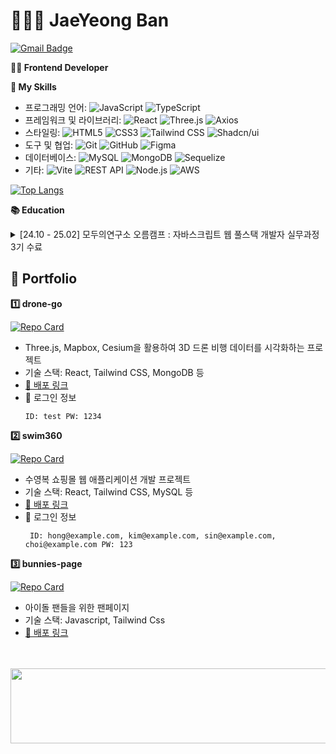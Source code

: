 <h1>👩🏻‍💻 JaeYeong Ban </h1>

[![Gmail Badge](https://img.shields.io/badge/Gmail-D14836?style=flat&logo=gmail&logoColor=white)](mailto:summer.jyyy@gmail.com)

<strong>🌱🚿 Frontend Developer </strong> 

<strong>📌 My Skills</strong>
* 프로그래밍 언어:
  ![JavaScript](https://img.shields.io/badge/JavaScript-F7DF1E?style=flat&logo=javascript&logoColor=black)
  ![TypeScript](https://img.shields.io/badge/TypeScript-3178C6?style=flat&logo=typescript&logoColor=white)
* 프레임워크 및 라이브러리:
  ![React](https://img.shields.io/badge/React-61DAFB?style=flat&logo=react&logoColor=black)
  ![Three.js](https://img.shields.io/badge/Three.js-000000?style=flat&logo=three.js&logoColor=white)
  ![Axios](https://img.shields.io/badge/Axios-5A29E4?style=flat&logo=axios&logoColor=white)
* 스타일링:
  ![HTML5](https://img.shields.io/badge/HTML5-E34F26?style=flat&logo=html5&logoColor=white)
  ![CSS3](https://img.shields.io/badge/CSS3-1572B6?style=flat&logo=css3&logoColor=white)
  ![Tailwind CSS](https://img.shields.io/badge/Tailwind%20CSS-06B6D4?style=flat&logo=tailwind-css&logoColor=white)
  ![Shadcn/ui](https://img.shields.io/badge/Shadcn%2Fui-FF59F2?style=flat&logo=shadcn&logoColor=white)
* 도구 및 협업:
  ![Git](https://img.shields.io/badge/Git-F05032?style=flat&logo=git&logoColor=white)
  ![GitHub](https://img.shields.io/badge/GitHub-181717?style=flat&logo=github&logoColor=white) 
  ![Figma](https://img.shields.io/badge/Figma-F24E1E?style=flat&logo=figma&logoColor=white)
* 데이터베이스:
  ![MySQL](https://img.shields.io/badge/MySQL-4479A1?style=flat&logo=mysql&logoColor=white)
  ![MongoDB](https://img.shields.io/badge/MongoDB-47A248?style=flat&logo=mongodb&logoColor=white)
  ![Sequelize](https://img.shields.io/badge/Sequelize-52B0E7?style=flat&logo=sequelize&logoColor=white)
* 기타: 
  ![Vite](https://img.shields.io/badge/Vite-646CFF?style=flat&logo=vite&logoColor=white)
  ![REST API](https://img.shields.io/badge/REST%20API-00BFFF?style=flat&logo=rest&logoColor=white)
  ![Node.js](https://img.shields.io/badge/Node.js-339933?style=flat&logo=node.js&logoColor=white)
  ![AWS](https://img.shields.io/badge/AWS-232F3E?style=flat&logo=amazon-aws&logoColor=white)

[![Top Langs](https://github-readme-stats.vercel.app/api/top-langs/?username=baaanjy&layout=compact&theme=swift)](https://github.com/baaanjy/github-readme-stats)

<strong>📚 Education </strong>
<details>
  <summary>[24.10 - 25.02] 모두의연구소 오름캠프 : 자바스크립트 웹 풀스택 개발자 실무과정 3기 수료</summary>

  - Curriculum
    - 프론트엔드: HTML, CSS, Javascript 기초/고급, React, Next.js, 상태 관리, Story Book, CI/CD
    - 3D & AI: Three.js, LangChain, RAG
    - 백엔드: Node.js, Express.js, DB, JWT, 배포
  - Project
    - 1차 미니 프로젝트: 🥇 1등/3팀
    - 2차 미니 프로젝트: 🥇 1등/3팀
    - 파이널 프로젝트: 🥈 2등/2팀
</details>





<h2>📜 Portfolio</h2>

<strong>1️⃣ drone-go</strong>

[![Repo Card](https://github-readme-stats.vercel.app/api/pin/?username=ormcamp-fe-3rd&repo=drone-go&theme=swift)](https://github.com/ormcamp-fe-3rd/drone-go)
* Three.js, Mapbox, Cesium을 활용하여 3D 드론 비행 데이터를 시각화하는 프로젝트
* 기술 스택: React, Tailwind CSS, MongoDB 등
* <a href="http://drone-go.s3-website.ap-northeast-2.amazonaws.com/">🚀 배포 링크</a>
* 🔐 로그인 정보
  ```
  ID: test PW: 1234
  ```
   


<strong>2️⃣ swim360</strong>

[![Repo Card](https://github-readme-stats.vercel.app/api/pin/?username=ormcamp-fe-3rd&repo=swim360&theme=swift)](https://github.com/ormcamp-fe-3rd/swim360)
* 수영복 쇼핑몰 웹 애플리케이션 개발 프로젝트
* 기술 스택: React, Tailwind CSS, MySQL 등
* <a href="swim360-bucket.s3-website.ap-northeast-2.amazonaws.com/">🚀 배포 링크</a>
* 🔐 로그인 정보
  ```
   ID: hong@example.com, kim@example.com, sin@example.com, choi@example.com PW: 123
  ```

<strong>3️⃣ bunnies-page</strong>

[![Repo Card](https://github-readme-stats.vercel.app/api/pin/?username=ormcamp-fe-3rd&repo=bunnies-page&theme=swift)](https://github.com/ormcamp-fe-3rd/bunnies-page)
* 아이돌 팬들을 위한 팬페이지
* 기술 스택: Javascript, Tailwind Css
* <a href="https://hongdaeipgu.netlify.app/">🚀 배포 링크</a>



<br/>
<br/>

<a href="https://www.gitanimals.org/en_US?utm_medium=image&utm_source=baaanjy&utm_content=line">
  <img
    src="https://render.gitanimals.org/lines/baaanjy?pet-id=687900440853829721"
    width="600"
    height="120"
  />
</a>
  



